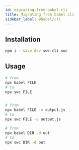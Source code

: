 ```yaml
---
id: migrating-from-babel-cli
title: Migrating from babel cli
sidebar_label: @babel/cli
---
```


## Installation
```sh
npm i --save-dev swc-cli swc
```


## Usage

```sh
# from
npx babel FILE
# to
npx swc FILE


# from
npx babel FILE -o output.js
# to
npx swc FILE -o output.js

# from
npx babel DIR -d out
# to
npx swc DIR -d out
```
